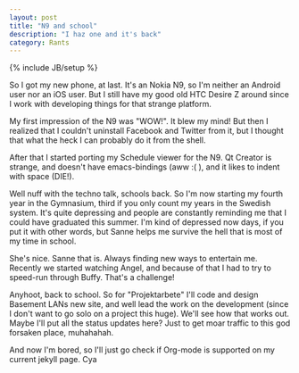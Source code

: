 ```yaml
---
layout: post
title: "N9 and school"
description: "I haz one and it's back"
category: Rants
---
```

{% include JB/setup %}

So I got my new phone, at last. It's an Nokia N9, so I'm neither an Android user nor an iOS user. But I still have my good old HTC Desire Z around since I work with developing things for that strange platform.

My first impression of the N9 was "WOW!". It blew my mind! But then I realized that I couldn't uninstall Facebook and Twitter from it, but I thought that what the heck I can probably do it from the shell.

After that I started porting my Schedule viewer for the N9. Qt Creator is strange, and doesn't have emacs-bindings \(aww :\( \), and it likes to indent with space \(DIE!\).

Well nuff with the techno talk, schools back.
So I'm now starting my fourth year in the Gymnasium, third if you only count my years in the Swedish system. It's quite depressing and people are constantly reminding me that I could have graduated this summer. I'm kind of depressed now days, if you put it with other words, but Sanne helps me survive the hell that is most of my time in school.

She's nice. Sanne that is. Always finding new ways to entertain me. Recently we started watching Angel, and because of that I had to try to speed-run through Buffy. That's a challenge!

Anyhoot, back to school. So for "Projektarbete" I'll code and design Basement LANs new site, and well lead the work on the development \(since I don't want to go solo on a project this huge\). We'll see how that works out. Maybe I'll put all the status updates here? Just to get moar traffic to this god forsaken place, muhahahah.

And now I'm bored, so I'll just go check if Org-mode is supported on my current jekyll page. Cya
